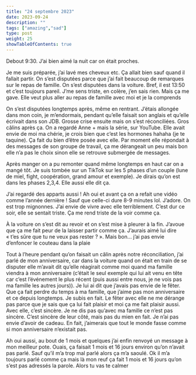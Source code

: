 ```yaml
---
title: "24 septembre 2023"
date: 2023-09-24
description: ""
tags: ["amazing","sad"]
type: post
weight: 25
showTableOfContents: true
---
```


Debout 9:30. J’ai bien aimé la nuit car on était proches. 

Je me suis préparée, j’ai lavé mes cheveux etc. Ça allait bien sauf quand il fallait partir. On s’est disputées parce que j’ai fait beaucoup de remarques sur le repas de famille. On s’est disputées dans la voiture. Bref, il est 13:50 et c’est toujours pareil. J’me sens triste, en colère, j’en sais rien. Mais ça me gave. Elle veut plus aller au repas de famille avec moi et je la comprends 

On s’est disputées longtemps après, même en rentrant. J’étais allongée dans mon coin, je m’endormais, pendant qu’elle faisait son anglais et qu’elle écrivait dans son JDB. Grosse crise ensuite mais on s’est réconciliées. Gros câlins après ça. On a regardé Anne + mais la série, sur YouTube. Elle avait envie de moi ma chérie, je crois bien que c’est les hormones hahaha (je te taquine). Ça fait du bien d’être posée avec elle. Par moment elle répondait à des messages de son groupe de travail, ça me dérangeait un peu mais bon elle n’a pas le choix sinon elle se retrouve submergée de messages. 

Après manger on a pu remonter quand même longtemps en haut car on a mangé tôt. Je suis tombée sur un TikTok sur les 5 phases d’un couple (lune de miel, fight, coopération, grand amour et exemple). Je dirais qu’on est dans les phases 2,3,4. Elle aussi elle dit ça. 

J’ai regardé des apparts aussi ! Ah oui et avant ça on a refait une vidéo comme l’année dernière ! Sauf que celle-ci dure 8-9 minutes lol. J’adore. On est trop mignonnes. J’ai envie de vivre avec elle terriblement. C’est dur ce soir, elle se sentait triste. Ça me rend triste de la voir comme ça. 

À la voiture on s’est dit au revoir et on s’est mise à pleurer à la fin. J’avoue que ça me fait peur de la laisser partir comme ça. J’aurais aimé lui dire « t’es sûre que tu ne veux pas rester ? ». Mais bon… j’ai pas envie d’enfoncer le couteau dans la plaie 

Tout à l’heure pendant qu’on faisait un câlin après notre réconciliation, j’ai parlé de mon anniversaire, car dans la voiture quand on était en train de se disputer elle m’avait dit qu’elle réagirait comme moi quand ma famille viendra à mon anniversaire (c’était le seul exemple qui lui ait venu en tête car c’est l’événement le plus récent (puis aussi entre nous, je ne vois pas ma famille les autres jours)). Je lui ai dit que j’avais pas envie de le fêter. Que ça fait perdre du temps à ma famille, que j’aime pas mon anniversaire et ce depuis longtemps. Je subis en fait. Le fêter avec elle ne me dérange pas parce que je sais que ça lui fait plaisir et moi ça me fait plaisir aussi. Avec elle, c’est sincère. Je ne dis pas qu’avec ma famille ce n’est pas sincère. C’est sincère de leur côté, mais pas du mien en fait. Je n’ai pas envie d’avoir de cadeau. En fait, j’aimerais que tout le monde fasse comme si mon anniversaire n’existait pas. 

Ah oui aussi, au bout de 1 mois et quelques j’ai enfin renvoyé un message à mon meilleur pote. Ouais, ça faisait 1 mois et 16 jours environ qu’on n’avait pas parlé. Sauf qu’il m’a trop mal parlé alors ça m’a saoulé. Ok il m’a toujours parlé comme ça mais là mon reuf ça fait 1 mois et 16 jours qu’on s’est pas adressés la parole. Alors tu vas te calmer 